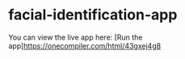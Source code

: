 # facial-identification-app

You can view the live app here: [Run the app]https://onecompiler.com/html/43gxej4g8
